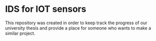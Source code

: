 # IDS for IOT sensors

This repository was created in order to keep track the progress of our university thesis and provide a place for someone who wants to make a similar project.

